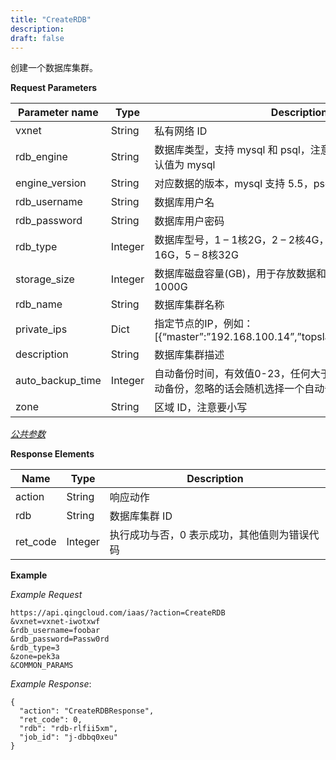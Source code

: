 ```yaml
---
title: "CreateRDB"
description: 
draft: false
---
```




创建一个数据库集群。

**Request Parameters**

| Parameter name | Type | Description | Required |
| --- | --- | --- | --- |
| vxnet | String | 私有网络 ID | Yes |
| rdb_engine | String | 数据库类型，支持 mysql 和 psql，注意该值是大小写敏感的；默认值为 mysql | No |
| engine_version | String | 对应数据的版本，mysql 支持 5.5，psql 支持 9.4；默认值为 5.5 | No |
| rdb_username | String | 数据库用户名 | Yes |
| rdb_password | String | 数据库用户密码 | Yes |
| rdb_type | Integer | 数据库型号，1 – 1核2G，2 – 2核4G，3 – 4核8G，4 – 8核16G，5 – 8核32G | Yes |
| storage_size | Integer | 数据库磁盘容量(GB)，用于存放数据和日志，最小10G，最大1000G | Yes |
| rdb_name | String | 数据库集群名称 | No |
| private_ips | Dict | 指定节点的IP，例如：[{“master”:”192.168.100.14”,”topslave”:”192.168.100.17”}] | No |
| description | String | 数据库集群描述 | No |
| auto_backup_time | Integer | 自动备份时间，有效值0-23，任何大于23的整型值均表示关闭自动备份，忽略的话会随机选择一个自动备份时间 | No |
| zone | String | 区域 ID，注意要小写 | Yes |

[_公共参数_](../../common/parameters.html#api-common-parameters)

**Response Elements**

| Name | Type | Description |
| --- | --- | --- |
| action | String | 响应动作 |
| rdb | String | 数据库集群 ID |
| ret_code | Integer | 执行成功与否，0 表示成功，其他值则为错误代码 |

**Example**

_Example Request_

```
https://api.qingcloud.com/iaas/?action=CreateRDB
&vxnet=vxnet-iwotxwf
&rdb_username=foobar
&rdb_password=Passw0rd
&rdb_type=3
&zone=pek3a
&COMMON_PARAMS
```

_Example Response_:

```
{
  "action": "CreateRDBResponse",
  "ret_code": 0,
  "rdb": "rdb-rlfii5xm",
  "job_id": "j-dbbq0xeu"
}
```

